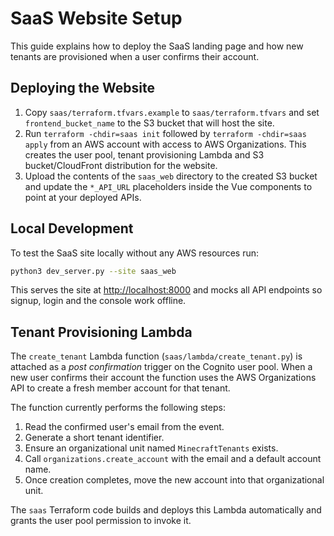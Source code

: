 # SaaS Website Setup

This guide explains how to deploy the SaaS landing page and how new tenants are
provisioned when a user confirms their account.

## Deploying the Website

1. Copy `saas/terraform.tfvars.example` to `saas/terraform.tfvars` and set
   `frontend_bucket_name` to the S3 bucket that will host the site.
2. Run `terraform -chdir=saas init` followed by `terraform -chdir=saas apply` from
   an AWS account with access to AWS Organizations. This creates the user pool,
   tenant provisioning Lambda and S3 bucket/CloudFront distribution for the website.
3. Upload the contents of the `saas_web` directory to the created S3 bucket and
   update the `*_API_URL` placeholders inside the Vue components to point at your
   deployed APIs.

## Local Development

To test the SaaS site locally without any AWS resources run:

```bash
python3 dev_server.py --site saas_web
```

This serves the site at <http://localhost:8000> and mocks all API endpoints so
signup, login and the console work offline.

## Tenant Provisioning Lambda

The `create_tenant` Lambda function (`saas/lambda/create_tenant.py`) is attached
as a *post confirmation* trigger on the Cognito user pool. When a new user
confirms their account the function uses the AWS Organizations API to create a
fresh member account for that tenant.

The function currently performs the following steps:

1. Read the confirmed user's email from the event.
2. Generate a short tenant identifier.
3. Ensure an organizational unit named `MinecraftTenants` exists.
4. Call `organizations.create_account` with the email and a default account name.
5. Once creation completes, move the new account into that organizational unit.

The `saas` Terraform code builds and deploys this Lambda automatically and
grants the user pool permission to invoke it.
